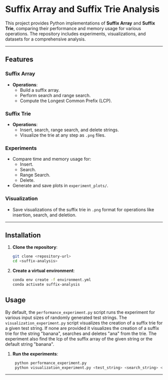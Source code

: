 # Suffix Array and Suffix Trie Analysis

This project provides Python implementations of **Suffix Array** and **Suffix Trie**, comparing their performance and memory usage for various operations. The repository includes experiments, visualizations, and datasets for a comprehensive analysis.

---

## Features

### Suffix Array
- **Operations**:
    - Build a suffix array.
    - Perform search and range search.
    - Compute the Longest Common Prefix (LCP).


### Suffix Trie
- **Operations**:
    - Insert, search, range search, and delete strings.
    - Visualize the trie at any step as `.png` files.

### Experiments
- Compare time and memory usage for:
    - Insert.
    - Search.
    - Range Search.
    - Delete.
- Generate and save plots in `experiment_plots/`.

### Visualization
- Save visualizations of the suffix trie in `.png` format for operations like insertion, search, and deletion.

---

## Installation

1. **Clone the repository**:
   ```bash
   git clone <repository-url>
   cd <suffix-analysis>
   

2. **Create a virtual environment**:

    ```bash
    conda env create -f environment.yml
    conda activate suffix-analysis
   ```
   
## Usage
By default, the `performance_experiment.py` script runs the experiment for various input sizes of randomly generated test strings.
The `visualization_experiment.py` script visualizes the creation of a suffix trie for a given test string.
If none are provided it visualizes the creation of a suffix trie for the string "banana", searches and deletes "ana" from the trie.
The experiment also find the lcp of the suffix array of the given string or the default string "banana".


1. **Run the experiments**:
   ```bash
    python performance_experiment.py 
    python visualization_experiment.py <test_string> <search_string> <delete_string> 
    ```
   
---

